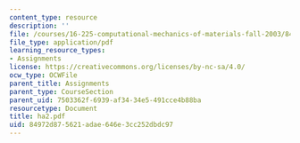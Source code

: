 ```yaml
---
content_type: resource
description: ''
file: /courses/16-225-computational-mechanics-of-materials-fall-2003/84972d875621adae646e3cc252dbdc97_ha2.pdf
file_type: application/pdf
learning_resource_types:
- Assignments
license: https://creativecommons.org/licenses/by-nc-sa/4.0/
ocw_type: OCWFile
parent_title: Assignments
parent_type: CourseSection
parent_uid: 7503362f-6939-af34-34e5-491cce4b88ba
resourcetype: Document
title: ha2.pdf
uid: 84972d87-5621-adae-646e-3cc252dbdc97
---
```

